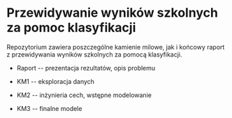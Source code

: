 # Przewidywanie wyników szkolnych za pomoc klasyfikacji

Repozytorium zawiera poszczególne kamienie milowe, jak i końcowy raport z przewidywania wyników szkolnych za pomocą klasyfikacji.


* Raport -- prezentacja rezultatów, opis problemu

* KM1 -- eksploracja danych

* KM2 -- inżynieria cech, wstępne modelowanie

* KM3 -- finalne modele
